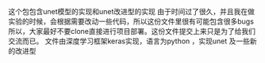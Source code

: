 这个包包含unet模型的实现和unet改进型的实现
由于时间过了很久，并且我在做实验的时候，会根据需要改动一些代码，所以这份文件里很有可能包含很多bugs
所以，大家最好不要clone直接进行项目部署。这份文件提交上来只是为了给我们交流而已。
文件由深度学习框架keras实现，语言为python  ，实现unet 及一些新的改进型
